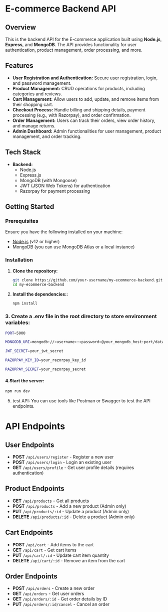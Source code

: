  # E-commerce Backend API

## Overview
This is the backend API for the E-commerce application built using **Node.js**, **Express**, and **MongoDB**. The API provides functionality for user authentication, product management, order processing, and more.

## Features
- **User Registration and Authentication:** Secure user registration, login, and password management.
- **Product Management:** CRUD operations for products, including categories and reviews.
- **Cart Management:** Allow users to add, update, and remove items from their shopping cart.
- **Checkout Process:** Handle billing and shipping details, payment processing (e.g., with Razorpay), and order confirmation.
- **Order Management:** Users can track their orders, view order history, and manage returns.
- **Admin Dashboard:** Admin functionalities for user management, product management, and order tracking.

## Tech Stack
- **Backend:**
  - Node.js
  - Express.js
  - MongoDB (with Mongoose)
  - JWT (JSON Web Tokens) for authentication
  - Razorpay for payment processing

## Getting Started

### Prerequisites
Ensure you have the following installed on your machine:
- [Node.js](https://nodejs.org/en/) (v12 or higher)
- MongoDB (you can use MongoDB Atlas or a local instance)

### Installation
1. **Clone the repository:**
   ```bash
   git clone https://github.com/your-username/my-ecommerce-backend.git
   cd my-ecommerce-backend
1. **Install the dependencies::**
   ```bash 
   npm install

   
### 3. Create a .env file in the root directory to store environment variables:
 ``` bash
 PORT=5000

MONGODB_URI=mongodb://<username>:<password>@your_mongodb_host:port/database

JWT_SECRET=your_jwt_secret

RAZORPAY_KEY_ID=your_razorpay_key_id

RAZORPAY_SECRET=your_razorpay_secret


```
#### 4.Start the server:
  ``` bash
npm run dev
```
5. test API: You can use tools like Postman or Swagger to test the API endpoints.



# API Endpoints

## User Endpoints
- **POST** `/api/users/register` - Register a new user
- **POST** `/api/users/login` - Login an existing user
- **GET** `/api/users/profile` - Get user profile details (requires authentication)

## Product Endpoints
- **GET** `/api/products` - Get all products
- **POST** `/api/products` - Add a new product (Admin only)
- **PUT** `/api/products/:id` - Update a product (Admin only)
- **DELETE** `/api/products/:id` - Delete a product (Admin only)

## Cart Endpoints
- **POST** `/api/cart` - Add items to the cart
- **GET** `/api/cart` - Get cart items
- **PUT** `/api/cart/:id` - Update cart item quantity
- **DELETE** `/api/cart/:id` - Remove an item from the cart

## Order Endpoints
- **POST** `/api/orders` - Create a new order
- **GET** `/api/orders` - Get user orders
- **GET** `/api/orders/:id` - Get order details by ID
- **PUT** `/api/orders/:id/cancel` - Cancel an order




